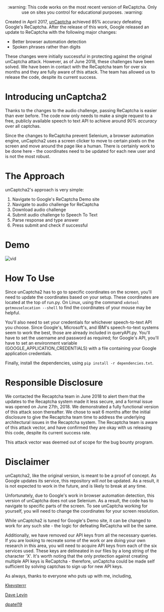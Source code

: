 <p align="center"> :warning: This code works on the most recent version of ReCaptcha. Only use on sites you control for educational purposes. :warning:</p>

Created in April 2017, [unCaptcha](https://github.com/ecthros/uncaptcha) achieved 85% accuracy defeating Google's ReCaptcha. After the release of this work, Google released an update to ReCaptcha with the following major changes:
* Better browser automation detection
* Spoken phrases rather than digits

These changes were initially successful in protecting against the original unCaptcha attack. However, as of June 2018, these challenges have been solved. We have been in contact with the ReCaptcha team for over six months and they are fully aware of this attack. The team has allowed us to release the code, despite its current success.

# Introducing unCaptcha2

Thanks to the changes to the audio challenge, passing ReCaptcha is easier than ever before. The code now only needs to make a single request to a free, publicly available speech to text API to achieve around *90% accuracy* over all captchas.

Since the changes to ReCaptcha prevent Selenium, a browser automation engine, unCaptcha2 uses a screen clicker to move to certain pixels on the screen and move around the page like a human. There is certainly work to be done here - the coordinates need to be updated for each new user and is not the most robust.

# The Approach

unCaptcha2's approach is very simple:
1. Navigate to Google's ReCaptcha Demo site
2. Navigate to audio challenge for ReCaptcha
3. Download audio challenge
4. Submit audio challenge to Speech To Text
5. Parse response and type answer
6. Press submit and check if successful

# Demo

![vid](https://user-images.githubusercontent.com/14065974/45004579-df021180-afbb-11e8-8598-177159ed09b4.gif)

# How To Use

Since unCaptcha2 has to go to specific coordinates on the screen, you'll need to update the coordinates based on your setup. These coordinates are located at the top of run.py. On Linux, using the command `xdotool getmouselocation --shell` to find the coordinates of your mouse may be helpful.

You'll also need to set your credentials for whichever speech-to-text API you choose. Since Google's, Microsoft's, and IBM's speech-to-text systems seem to work the best, those are already included in queryAPI.py. You'll have to set the username and password as required; for Google's API, you'll have to set an environment variable (GOOGLE_APPLICATION_CREDENTIALS) with a file containing your Google application credentials.

Finally, install the dependencies, using `pip install -r dependencies.txt`.

# Responsible Disclosure

We contacted the Recaptcha team in June 2018 to alert them that the updates to the Recaptcha system made it less secure, and a formal issue was opened on June 27th, 2018. We demonstrated a fully functional version of this attack soon thereafter. We chose to wait 6 months after the initial disclosure to give the Recaptcha team time to address the underlying architectural issues in the Recaptcha system. The Recaptcha team is aware of this attack vector, and have confirmed they are okay with us releasing this code, despite its current success rate.

This attack vector was deemed out of scope for the bug bounty program.

# Disclaimer

unCaptcha2, like the original version, is meant to be a proof of concept. As Google updates its service, this repository will *not* be updated. As a result, it is not expected to work in the future, and is likely to break at any time.

Unfortunately, due to Google's work in browser automation detection, this version of unCaptcha does not use Selenium. As a result, the code has to navigate to specific parts of the screen. To see unCaptcha working for yourself, you will need to change the coordinates for your screen resolution.

While unCaptcha2 is tuned for Google's Demo site, it can be changed to work for any such site - the logic for defeating ReCaptcha will be the same.

Additionally, we have removed our API keys from all the necessary queries. If you are looking to recreate some of the work or are doing your own research in this area, you will need to acquire API keys from each of the six services used. These keys are delineated in our files by a long string of the character 'X'. It's worth noting that the only protection against creating multiple API keys is ReCaptcha - therefore, unCaptcha could be made self sufficient by solving captchas to sign up for new API keys.

As always, thanks to everyone who puts up with me, including,

[Kkevsterrr](https://github.com/Kkevsterrr)

[Dave Levin](https://cs.umd.edu/~dml)

[dpatel19](https://github.com/dpatel19)

